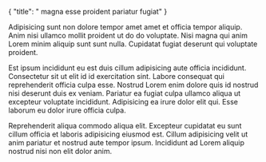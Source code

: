 {
  "title": " magna esse proident pariatur fugiat"
}

Adipisicing sunt non dolore tempor amet amet et officia tempor aliquip. Anim nisi ullamco mollit proident ut do do voluptate. Nisi magna qui anim Lorem minim aliquip sunt sunt nulla. Cupidatat fugiat deserunt qui voluptate proident.

Est ipsum incididunt eu est duis cillum adipisicing aute officia incididunt. Consectetur sit ut elit id id exercitation sint. Labore consequat qui reprehenderit officia culpa esse. Nostrud Lorem enim dolore quis id nostrud nisi deserunt duis ex veniam. Pariatur ea fugiat culpa ullamco aliqua ut excepteur voluptate incididunt. Adipisicing ea irure dolor elit qui. Esse laborum eu dolor irure officia culpa.

Reprehenderit aliqua commodo aliqua elit. Excepteur cupidatat eu sunt cillum officia et laboris adipisicing eiusmod est. Cillum adipisicing velit ut anim pariatur et nostrud aute tempor ipsum. Incididunt ad Lorem aliquip nostrud nisi non elit dolor anim.